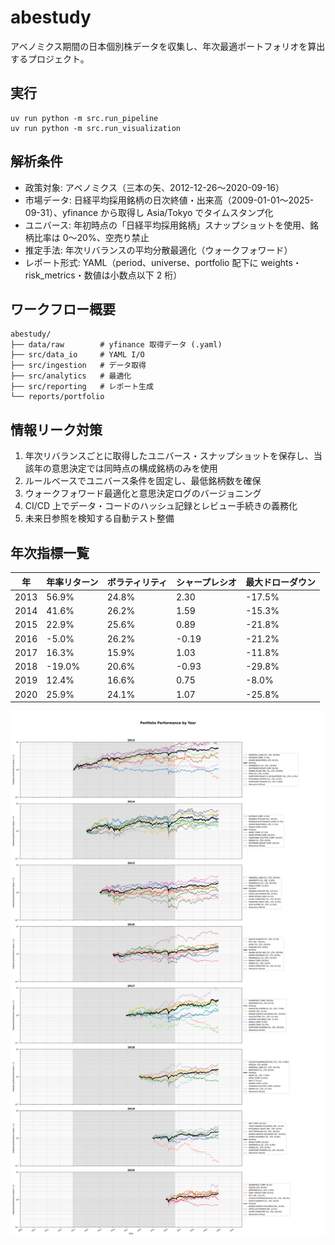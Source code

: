 # abestudy
アベノミクス期間の日本個別株データを収集し、年次最適ポートフォリオを算出するプロジェクト。

## 実行
```
uv run python -m src.run_pipeline
uv run python -m src.run_visualization
```

## 解析条件
- 政策対象: アベノミクス（三本の矢、2012-12-26〜2020-09-16）
- 市場データ: 日経平均採用銘柄の日次終値・出来高（2009-01-01〜2025-09-31）、yfinance から取得し Asia/Tokyo でタイムスタンプ化
- ユニバース: 年初時点の「日経平均採用銘柄」スナップショットを使用、銘柄比率は 0〜20%、空売り禁止
- 推定手法: 年次リバランスの平均分散最適化（ウォークフォワード）
- レポート形式: YAML（period、universe、portfolio 配下に weights・risk_metrics・数値は小数点以下 2 桁）

## ワークフロー概要
```
abestudy/
├── data/raw        # yfinance 取得データ (.yaml)
├── src/data_io     # YAML I/O
├── src/ingestion   # データ取得
├── src/analytics   # 最適化
├── src/reporting   # レポート生成
└── reports/portfolio
```

## 情報リーク対策
1. 年次リバランスごとに取得したユニバース・スナップショットを保存し、当該年の意思決定では同時点の構成銘柄のみを使用
2. ルールベースでユニバース条件を固定し、最低銘柄数を確保
3. ウォークフォワード最適化と意思決定ログのバージョニング
4. CI/CD 上でデータ・コードのハッシュ記録とレビュー手続きの義務化
5. 未来日参照を検知する自動テスト整備

## 年次指標一覧
| 年 | 年率リターン | ボラティリティ | シャープレシオ | 最大ドローダウン |
|---|-------------|----------------|-----------------|-------------------|
| 2013 | 56.9% | 24.8% | 2.30 | -17.5% |
| 2014 | 41.6% | 26.2% | 1.59 | -15.3% |
| 2015 | 22.9% | 25.6% | 0.89 | -21.8% |
| 2016 | -5.0% | 26.2% | -0.19 | -21.2% |
| 2017 | 16.3% | 15.9% | 1.03 | -11.8% |
| 2018 | -19.0% | 20.6% | -0.93 | -29.8% |
| 2019 | 12.4% | 16.6% | 0.75 | -8.0% |
| 2020 | 25.9% | 24.1% | 1.07 | -25.8% |

![yearly_portfolio_longrun](reports/figures/yearly_portfolio_longrun.svg)

